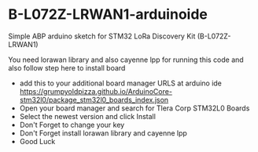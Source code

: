 # B-L072Z-LRWAN1-arduinoide

Simple ABP arduino sketch for STM32 LoRa Discovery Kit (B-L072Z-LRWAN1) 

You need lorawan library and also cayenne lpp for running this code and also follow step here to install board 

- add this to your additional board manager URLS at arduino ide
    https://grumpyoldpizza.github.io/ArduinoCore-stm32l0/package_stm32l0_boards_index.json
- Open your board manager and search for Tlera Corp STM32L0 Boards
- Select the newest version and click Install 
- Don't Forget to change your key
- Don't Forget install lorawan library and cayenne lpp
- Good Luck
